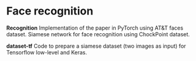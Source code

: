 # Face recognition

**Recognition** Implementation of the paper []() in PyTorch using AT&T faces dataset. 
Siamese network for face recognition using ChockPoint dataset.

**dataset-tf** Code to prepare a siamese dataset (two images as input) for Tensorflow low-level and Keras.
